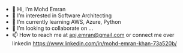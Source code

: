 - 👋 Hi, I’m Mohd Emran
- 👀 I’m interested in Software Architecting 
- 🌱 I’m currently learning AWS, Azure, Python
- 💞️ I’m looking to collaborate on ...
- 📫 How to reach me at apj.emran@gmail.com or connect me over linkedin https://www.linkedin.com/in/mohd-emran-khan-73a520b/


<!---
apjemran/apjemran is a ✨ special ✨ repository because its `README.md` (this file) appears on your GitHub profile.
You can click the Preview link to take a look at your changes.
--->
